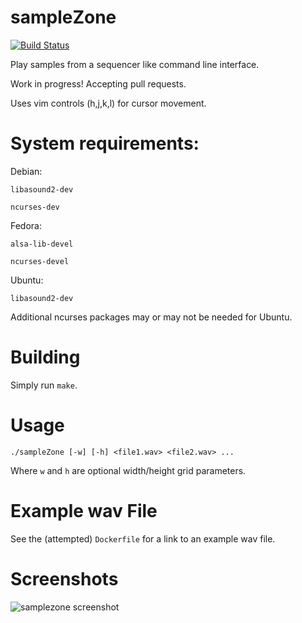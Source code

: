 # sampleZone

[![Build Status](https://travis-ci.org/sgreene570/sampleZone.svg?branch=master)](https://travis-ci.org/sgreene570/sampleZone)

Play samples from a sequencer like command line interface.

Work in progress! Accepting pull requests.

Uses vim controls (h,j,k,l) for cursor movement.

# System requirements:

Debian:

`libasound2-dev`

`ncurses-dev`

Fedora: 

`alsa-lib-devel`

`ncurses-devel`

Ubuntu:

`libasound2-dev`

Additional ncurses packages may or may not be needed for Ubuntu.

# Building

Simply run `make`.

# Usage

`./sampleZone [-w] [-h] <file1.wav> <file2.wav> ...`

Where `w` and `h` are optional width/height grid parameters.

# Example wav File

See the (attempted) `Dockerfile` for a link to an example wav file.

# Screenshots

![samplezone screenshot](https://i.imgur.com/8GwcYri.png)
